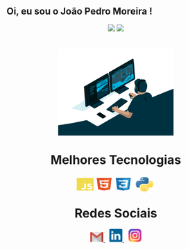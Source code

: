 ## Oi, eu sou o João Pedro Moreira !

<div align="center"> 
  <img height="180em" src="https://github-readme-stats.vercel.app/api?username=joaopedro998&show_icons=true&theme=dark&include_all_commits=true&count_private=true"/>
  <img height="180em" src="https://github-readme-stats.vercel.app/api/top-langs/?username=joaopedro998&layout=compact&langs_count=16&theme=aura"/>
</div>
<br>

<div align="center"> 
  <div style="display: inline_block; margin-top: 20px;">
    <img align="center" height="200" alt="coding-time" src="code.gif">
    <h1>Melhores Tecnologias</h1>
    <div style="margin-top: 10px;">
      <img align="center" height="30" width="40" alt="js-icon" src="https://raw.githubusercontent.com/devicons/devicon/master/icons/javascript/javascript-plain.svg">
      <img align="center" height="30" width="40" alt="html-icon" src="https://raw.githubusercontent.com/devicons/devicon/master/icons/html5/html5-original.svg">
      <img align="center" height="30" width="40" alt="css-icon" src="https://raw.githubusercontent.com/devicons/devicon/master/icons/css3/css3-original.svg">
      <img align="center" height="40" width="50" alt="python-icon" src="https://raw.githubusercontent.com/devicons/devicon/master/icons/python/python-original.svg">
    </div>
  </div>
  
  <h1 style="margin-top: 30px;">Redes Sociais</h1>
  <div style="margin-top: 10px;">
    <a href="mailto:work.moreirajoaopedro995@gmail.com" style="margin-right: 10px;">
      <img width="30" src="gmail.svg" alt="Gmail">
    </a>
    <a href="https://www.linkedin.com/in/joao-pedro-612bba1aa/" style="margin-right: 10px;">
      <img width="30" src="linkedin.svg" alt="LinkedIn">
    </a>
    <a href="https://www.instagram.com/joaopedro9719/">
      <img width="30" src="instagram.png" alt="Instagram">
    </a>
  </div>
</div>
